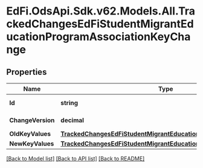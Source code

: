 # EdFi.OdsApi.Sdk.v62.Models.All.TrackedChangesEdFiStudentMigrantEducationProgramAssociationKeyChange

## Properties

Name | Type | Description | Notes
------------ | ------------- | ------------- | -------------
**Id** | **string** | Resource identifier | [optional] 
**ChangeVersion** | **decimal** | Change version | [optional] 
**OldKeyValues** | [**TrackedChangesEdFiStudentMigrantEducationProgramAssociationKey**](TrackedChangesEdFiStudentMigrantEducationProgramAssociationKey.md) |  | [optional] 
**NewKeyValues** | [**TrackedChangesEdFiStudentMigrantEducationProgramAssociationKey**](TrackedChangesEdFiStudentMigrantEducationProgramAssociationKey.md) |  | [optional] 

[[Back to Model list]](../../README.md#documentation-for-models) [[Back to API list]](../../README.md#documentation-for-api-endpoints) [[Back to README]](../../README.md)


